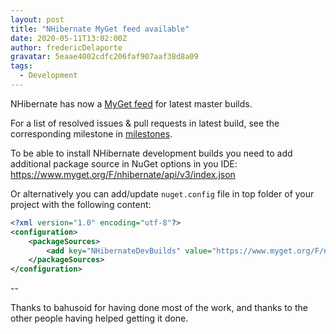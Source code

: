 ```yaml
---
layout: post
title: "NHibernate MyGet feed available"
date: 2020-05-11T13:02:00Z
author: fredericDelaporte
gravatar: 5eaae4002cdfc206faf907aaf38d8a09
tags:
  - Development
---
```

NHibernate has now a [MyGet feed](https://www.myget.org/gallery/nhibernate) for latest master builds.

For a list of resolved issues & pull requests in latest build, see the corresponding milestone in [milestones](https://github.com/nhibernate/nhibernate-core/milestones).

To be able to install NHibernate development builds you need to add additional package source in NuGet options in you IDE:
https://www.myget.org/F/nhibernate/api/v3/index.json

Or alternatively you can add/update `nuget.config` file in top folder of your project with the following content:
```xml
<?xml version="1.0" encoding="utf-8"?>
<configuration>
	<packageSources>
		<add key="NHibernateDevBuilds" value="https://www.myget.org/F/nhibernate/api/v3/index.json" />
	</packageSources>
</configuration>
```

--

Thanks to bahusoid for having done most of the work, and thanks to the other people having helped getting it done.